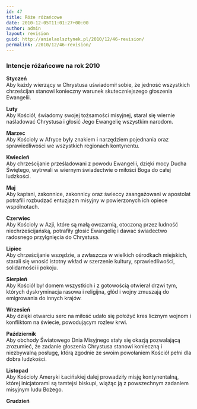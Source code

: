 ```yaml
---
id: 47
title: Róże różańcowe
date: 2010-12-05T11:01:27+00:00
author: admin
layout: revision
guid: http://anielaolsztynek.pl/2010/12/46-revision/
permalink: /2010/12/46-revision/
---
```

### Intencje różańcowe na rok 2010

**Styczeń**  
Aby każdy wierzący w Chrystusa uświadomił sobie, że jedność wszystkich chrześcijan stanowi konieczny warunek skuteczniejszego głoszenia Ewangelii.

**Luty**  
Aby Kościół, świadomy swojej tożsamości misyjnej, starał się wiernie naśladować Chrystusa i głosić Jego Ewangelię wszystkim narodom.

**Marzec**  
Aby Kościoły w Afryce były znakiem i narzędziem pojednania oraz sprawiedliwości we wszystkich regionach kontynentu.

**Kwiecień**  
Aby chrześcijanie prześladowani z powodu Ewangelii, dzięki mocy Ducha Świętego, wytrwali w wiernym świadectwie o miłości Boga do całej ludzkości.

**Maj**  
Aby kapłani, zakonnice, zakonnicy oraz świeccy zaangażowani w apostolat potrafili rozbudzać entuzjazm misyjny w powierzonych ich opiece wspólnotach.

**Czerwiec**  
Aby Kościoły w Azji, które są małą owczarnią, otoczoną przez ludność niechrześcijańską, potrafiły głosić Ewangelię i dawać świadectwo radosnego przylgnięcia do Chrystusa.

**Lipiec**  
Aby chrześcijanie wszędzie, a zwłaszcza w wielkich ośrodkach miejskich, starali się wnosić istotny wkład w szerzenie kultury, sprawiedliwości, solidarności i pokoju.

**Sierpień**  
Aby Kościół był domem wszystkich i z gotowością otwierał drzwi tym, których dyskryminacja rasowa i religijna, głód i wojny zmuszają do emigrowania do innych krajów.

**Wrzesień**  
Aby dzięki otwarciu serc na miłość udało się położyć kres licznym wojnom i konfliktom na świecie, powodującym rozlew krwi.

**Październik**  
Aby obchody Światowego Dnia Misyjnego stały się okazją pozwalającą zrozumieć, że zadanie głoszenia Chrystusa stanowi konieczną i niezbywalną posługę, którą zgodnie ze swoim powołaniem Kościół pełni dla dobra ludzkości.

**Listopad**  
Aby Kościoły Ameryki Łacińskiej dalej prowadziły misję kontynentalną, której inicjatorami są tamtejsi biskupi, wiążąc ją z powszechnym zadaniem misyjnym ludu Bożego.

**Grudzień**